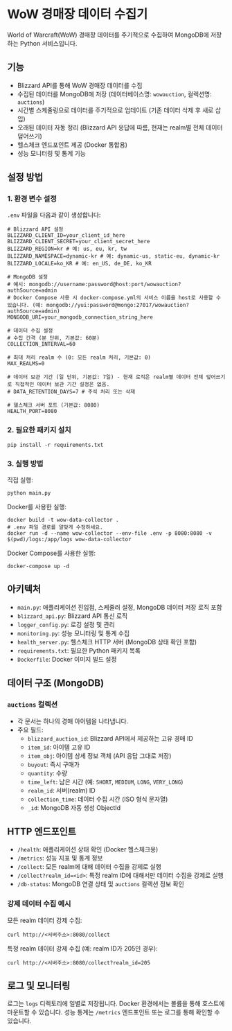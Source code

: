 # WoW 경매장 데이터 수집기

World of Warcraft(WoW) 경매장 데이터를 주기적으로 수집하여 MongoDB에 저장하는 Python 서비스입니다.

## 기능

- Blizzard API를 통해 WoW 경매장 데이터를 수집
- 수집된 데이터를 MongoDB에 저장 (데이터베이스명: `wowauction`, 컬렉션명: `auctions`)
- 시간별 스케줄링으로 데이터를 주기적으로 업데이트 (기존 데이터 삭제 후 새로 삽입)
- 오래된 데이터 자동 정리 (Blizzard API 응답에 따름, 현재는 realm별 전체 데이터 덮어쓰기)
- 헬스체크 엔드포인트 제공 (Docker 통합용)
- 성능 모니터링 및 통계 기능

## 설정 방법

### 1. 환경 변수 설정

`.env` 파일을 다음과 같이 생성합니다:

```
# Blizzard API 설정
BLIZZARD_CLIENT_ID=your_client_id_here
BLIZZARD_CLIENT_SECRET=your_client_secret_here
BLIZZARD_REGION=kr # 예: us, eu, kr, tw
BLIZZARD_NAMESPACE=dynamic-kr # 예: dynamic-us, static-eu, dynamic-kr
BLIZZARD_LOCALE=ko_KR # 예: en_US, de_DE, ko_KR

# MongoDB 설정
# 예시: mongodb://username:password@host:port/wowauction?authSource=admin
# Docker Compose 사용 시 docker-compose.yml의 서비스 이름을 host로 사용할 수 있습니다. (예: mongodb://yui:password@mongo:27017/wowauction?authSource=admin)
MONGODB_URI=your_mongodb_connection_string_here 

# 데이터 수집 설정
# 수집 간격 (분 단위, 기본값: 60분)
COLLECTION_INTERVAL=60

# 최대 처리 realm 수 (0: 모든 realm 처리, 기본값: 0)
MAX_REALMS=0  

# 데이터 보관 기간 (일 단위, 기본값: 7일) - 현재 로직은 realm별 데이터 전체 덮어쓰기로 직접적인 데이터 보관 기간 설정은 없음.
# DATA_RETENTION_DAYS=7 # 주석 처리 또는 삭제

# 헬스체크 서버 포트 (기본값: 8080)
HEALTH_PORT=8080
```

### 2. 필요한 패키지 설치

```
pip install -r requirements.txt
```

### 3. 실행 방법

직접 실행:
```
python main.py
```

Docker를 사용한 실행:
```
docker build -t wow-data-collector .
# .env 파일 경로를 알맞게 수정하세요.
docker run -d --name wow-collector --env-file .env -p 8080:8080 -v $(pwd)/logs:/app/logs wow-data-collector 
```

Docker Compose를 사용한 실행:
```
docker-compose up -d
```

## 아키텍처

- `main.py`: 애플리케이션 진입점, 스케줄러 설정, MongoDB 데이터 저장 로직 포함
- `blizzard_api.py`: Blizzard API 통신 로직
- `logger_config.py`: 로깅 설정 및 관리
- `monitoring.py`: 성능 모니터링 및 통계 수집
- `health_server.py`: 헬스체크 HTTP 서버 (MongoDB 상태 확인 포함)
- `requirements.txt`: 필요한 Python 패키지 목록
- `Dockerfile`: Docker 이미지 빌드 설정

## 데이터 구조 (MongoDB)

### `auctions` 컬렉션

- 각 문서는 하나의 경매 아이템을 나타냅니다.
- 주요 필드: 
  - `blizzard_auction_id`: Blizzard API에서 제공하는 고유 경매 ID
  - `item_id`: 아이템 고유 ID
  - `item_obj`: 아이템 상세 정보 객체 (API 응답 그대로 저장)
  - `buyout`: 즉시 구매가
  - `quantity`: 수량
  - `time_left`: 남은 시간 (예: `SHORT`, `MEDIUM`, `LONG`, `VERY_LONG`)
  - `realm_id`: 서버(realm) ID
  - `collection_time`: 데이터 수집 시간 (ISO 형식 문자열)
  - `_id`: MongoDB 자동 생성 ObjectId

## HTTP 엔드포인트

- `/health`: 애플리케이션 상태 확인 (Docker 헬스체크용)
- `/metrics`: 성능 지표 및 통계 정보
- `/collect`: 모든 realm에 대해 데이터 수집을 강제로 실행
- `/collect?realm_id=<id>`: 특정 realm ID에 대해서만 데이터 수집을 강제로 실행
- `/db-status`: MongoDB 연결 상태 및 `auctions` 컬렉션 정보 확인

### 강제 데이터 수집 예시

모든 realm 데이터 강제 수집:
```
curl http://<서버주소>:8080/collect
```

특정 realm 데이터 강제 수집 (예: realm ID가 205인 경우):
```
curl http://<서버주소>:8080/collect?realm_id=205
```

## 로그 및 모니터링

로그는 `logs` 디렉토리에 일별로 저장됩니다. Docker 환경에서는 볼륨을 통해 호스트에 마운트할 수 있습니다. 
성능 통계는 `/metrics` 엔드포인트 또는 로그를 통해 확인할 수 있습니다. 